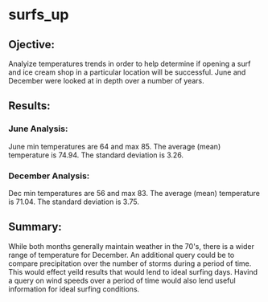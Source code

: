 # surfs_up
## Ojective:

Analyize temperatures trends in order to help determine if opening a surf and ice cream shop in a particular location will be successful. June and December were looked at in depth over a number of years.

## Results:
### June Analysis:

June min temperatures are 64 and max 85.
The average (mean) temperature is 74.94.
The standard deviation is 3.26.

### December Analysis:

Dec min temperatures are 56 and max 83.
The average (mean) temperature is 71.04.
The standard deviation is 3.75.
    
## Summary:
While both months generally maintain weather in the 70's, there is a wider range of temperature for December.
An additional query could be to compare precipitation over the number of storms during a period of time. This would effect yeild results that would lend to ideal surfing days.
Havind a query on wind speeds over a period of time would also lend useful information for ideal surfing conditions.

